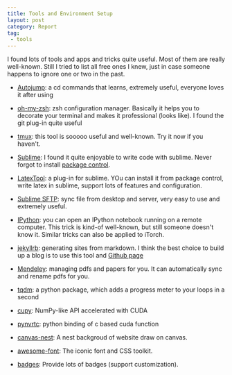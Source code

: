 ```yaml
---
title: Tools and Environment Setup
layout: post
category: Report
tag: 
 - tools
---
```


I found lots of tools and apps and tricks quite useful. Most of them are really well-known. Still I tried to list all free ones I knew, just in case someone happens to ignore one or two in the past.  

* [Autojump](https://github.com/wting/autojump): a cd commands that learns, extremely useful, everyone loves it after using

* [oh-my-zsh](https://github.com/robbyrussell/oh-my-zsh): zsh configuration manager. Basically it helps you to decorate your terminal and makes it professional (looks like). I found the git plug-in quite useful

* [tmux](https://github.com/tmux/tmux/wiki): this tool is sooooo useful and well-known. Try it now if you haven't.

* [Sublime](https://www.sublimetext.com/): I found it quite enjoyable to write code with sublime. Never forgot to install [package control](https://packagecontrol.io/installation).

* [LatexTool](https://github.com/SublimeText/LaTeXTools): a plug-in for sublime. YOu can install it from package control, write latex in sublime, support lots of features and configuration.

* [Sublime SFTP](https://wbond.net/sublime_packages/sftp): sync file from desktop and server, very easy to use and extremely useful.

* [IPython](https://coderwall.com/p/ohk6cg/remote-access-to-ipython-notebooks-via-ssh): you can open an IPython notebook running on a remote computer. This trick is kind-of well-known, but still someone doesn't know it. Similar tricks can also be applied to iTorch.

* [jekyllrb](https://jekyllrb.com/): generating sites from markdown. I think the best choice to build up a blog is to use this tool and [Github page](https://pages.github.com/)

* [Mendeley](https://www.mendeley.com/newsfeed/): managing pdfs and papers for you. It can automatically sync and rename pdfs for you.

* [tqdm](https://github.com/noamraph/tqdm): a python package, which adds a progress meter to your loops in a second

* [cupy](https://github.com/cupy/cupy): NumPy-like API accelerated with CUDA

* [pynvrtc](https://github.com/NVIDIA/pynvrtc): python binding of c based cuda function

* [canvas-nest](https://github.com/hustcc/canvas-nest.js/): A nest backgroud of website draw on canvas.

* [awesome-font](http://fontawesome.io/): The iconic font and CSS toolkit.

* [badges](https://shields.io/): Provide lots of badges (support customization).